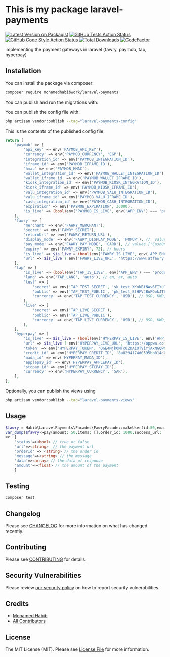 # This is my package laravel-payments

[![Latest Version on Packagist](https://img.shields.io/packagist/v/mohamedhabibwork/laravel-payments.svg?style=flat-square)](https://packagist.org/packages/mohamedhabibwork/laravel-payments)
[![GitHub Tests Action Status](https://img.shields.io/github/actions/workflow/status/mohamedhabibwork/laravel-payments/run-tests.yml?branch=main&label=tests&style=flat-square)](https://github.com/mohamedhabibwork/laravel-payments/actions?query=workflow%3Arun-tests+branch%3Amain)
[![GitHub Code Style Action Status](https://img.shields.io/github/actions/workflow/status/mohamedhabibwork/laravel-payments/fix-php-code-style-issues.yml?branch=main&label=code%20style&style=flat-square)](https://github.com/mohamedhabibwork/laravel-payments/actions?query=workflow%3A"Fix+PHP+code+style+issues"+branch%3Amain)
[![Total Downloads](https://img.shields.io/packagist/dt/mohamedhabibwork/laravel-payments.svg?style=flat-square)](https://packagist.org/packages/mohamedhabibwork/laravel-payments)
[![CodeFactor](https://www.codefactor.io/repository/github/mohamedhabibwork/laravel-payments/badge)](https://www.codefactor.io/repository/github/mohamedhabibwork/laravel-payments)

implementing the payment gateways in laravel (fawry, paymob, tap, hyperpay)

[//]: # (## Support us)

[//]: # ([<img src="https://github-ads.s3.eu-central-1.amazonaws.com/laravel-payments.jpg?t=1" width="419px" />]&#40;https://spatie.be/github-ad-click/laravel-payments&#41;)

[//]: # (We invest a lot of resources into creating [best in class open source packages]&#40;https://spatie.be/open-source&#41;. You can support us by [buying one of our paid products]&#40;https://spatie.be/open-source/support-us&#41;.)

[//]: # (We highly appreciate you sending us a postcard from your hometown, mentioning which of our package&#40;s&#41; you are using. You'll find our address on [our contact page]&#40;https://spatie.be/about-us&#41;. We publish all received postcards on [our virtual postcard wall]&#40;https://spatie.be/open-source/postcards&#41;.)

## Installation

You can install the package via composer:

```bash
composer require mohamedhabibwork/laravel-payments
```

You can publish and run the migrations with:

[//]: # (```bash)

[//]: # (php artisan vendor:publish --tag="laravel-payments-migrations")

[//]: # (php artisan migrate)

[//]: # (```)

You can publish the config file with:

```bash
php artisan vendor:publish --tag="laravel-payments-config"
```

This is the contents of the published config file:

```php
return [
    'paymob' => [
        'api_key' => env('PAYMOB_API_KEY'),
        'currency' => env('PAYMOB_CURRENCY', 'EGP'),
        'integration_id' => env('PAYMOB_INTEGRATION_ID'),
        'iframe_id' => env('PAYMOB_IFRAME_ID'),
        'hmac' => env('PAYMOB_HMAC'),
        'wallet_integration_id' => env('PAYMOB_WALLET_INTEGRATION_ID'),
        'wallet_iframe_id' => env('PAYMOB_WALLET_IFRAME_ID'),
        'kiosk_integration_id' => env('PAYMOB_KIOSK_INTEGRATION_ID'),
        'kiosk_iframe_id' => env('PAYMOB_KIOSK_IFRAME_ID'),
        'valu_integration_id' => env('PAYMOB_VALU_INTEGRATION_ID'),
        'valu_iframe_id' => env('PAYMOB_VALU_IFRAME_ID'),
        'cash_integration_id' => env('PAYMOB_CASH_INTEGRATION_ID'),
        'expiration' => env('PAYMOB_EXPIRATION', 36000),
        'is_live' => (bool)env('PAYMOB_IS_LIVE', env('APP_ENV') === 'production'),
    ],
    'fawry' => [
        'merchant' => env('FAWRY_MERCHANT'),
        'secret' => env('FAWRY_SECRET'),
        'returnUrl' => env('FAWRY_RETURN_URL'),
        'display_mode' => env('FAWRY_DISPLAY_MODE', 'POPUP'), //  values [POPUP, INSIDE_PAGE, SIDE_PAGE , SEPARATED]
        'pay_mode' => env('FAWRY_PAY_MODE', 'CARD'), // values ['CashOnDelivery', 'PayAtFawry', 'MWALLET', 'CARD' , 'VALU']
        'expiry' => env('FAWRY_EXPIRY', 72), // hours
        'is_live' => $is_live = (bool)env('FAWRY_IS_LIVE', env('APP_ENV') === 'production'),
        'url' => $is_live ? env('FAWRY_LIVE_URL', 'https://www.atfawry.com') : env('FAWRY_TEST_URL', 'https://atfawry.fawrystaging.com'),
    ],
    'tap' => [
        'is_live' => (bool)env('TAP_IS_LIVE', env('APP_ENV') === 'production'),
        'lang' => env('TAP_LANG', 'auto'), // en, ar, auto
        'test' => [
            'secret' => env('TAP_TEST_SECRET', 'sk_test_XKokBfNWv6FIYuTMg5sLPjhJ'),
            'public' => env('TAP_TEST_PUBLIC', 'pk_test_EtHFV4BuPQokJT6jiROls87Y'),
            'currency' => env('TAP_TEST_CURRENCY', 'USD'), // USD, KWD, BHD, SAR, AED, EGP
        ],
        'live' => [
            'secret' => env('TAP_LIVE_SECRET'),
            'public' => env('TAP_LIVE_PUBLIC'),
            'currency' => env('TAP_LIVE_CURRENCY', 'USD'), // USD, KWD, BHD, SAR, AED, EGP
        ],
    ],
    'hyperpay' => [
        'is_live' => $is_live = (bool)env('HYPERPAY_IS_LIVE', env('APP_ENV') === 'production'), // true or false
        'url' => $is_live ? env('HYPERPAY_LIVE_URL', 'https://oppwa.com') : env('HYPERPAY_TEST_URL', 'https://eu-test.oppwa.com'),
        'token' => env('HYPERPAY_TOKEN', 'OGE4Mjk0MTc0ZDA1OTViYjAxNGQwNWQ4MjllNzAxZDF8OVRuSlBjMm45aA=='),
        'credit_id' => env('HYPERPAY_CREDIT_ID', '8a8294174d0595bb014d05d829cb01cd'),
        'mada_id' => env('HYPERPAY_MADA_ID'),
        'applepay_id' => env('HYPERPAY_APPLEPAY_ID'),
        'stcpay_id' => env('HYPERPAY_STCPAY_ID'),
        'currency' => env('HYPERPAY_CURRENCY', 'SAR'),
    ],
];
```

Optionally, you can publish the views using

```bash
php artisan vendor:publish --tag="laravel-payments-views"
```

## Usage

```php
$fawry = Habib\LaravelPayments\Facades\FawryFacade::makeUser(id:50,email:"info@habib.cloud",phone:'201********',first_name:,last_name:,language:'ar');
var_dump($fawry->pay(amount: 50,items: [],order_id: 1000,success_url: 'https://success_url.com',failed_url: 'https://failed_url.com'));
=>  [
    'status'=><bool> // true or false
    'url'=><string>  // the payment url
    'orderId' => <string> // the order id
    'message'=><string> // the message
    'data'=><array> // the data of response
    'amount'=><float> // the amount of the payment
    ]
```

## Testing

```bash
composer test
```

## Changelog

Please see [CHANGELOG](CHANGELOG.md) for more information on what has changed recently.

## Contributing

Please see [CONTRIBUTING](CONTRIBUTING.md) for details.

## Security Vulnerabilities

Please review [our security policy](../../security/policy) on how to report security vulnerabilities.

## Credits

- [Mohamed Habib](https://github.com/mohamedhabibwork)
- [All Contributors](../../contributors)

## License

The MIT License (MIT). Please see [License File](LICENSE.md) for more information.
